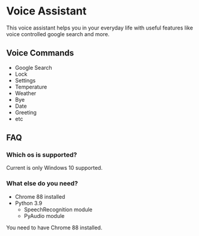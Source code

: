 # Voice Assistant

This voice assistant helps you in your everyday life with useful features like voice controlled google search and more.

## Voice Commands
- Google Search
- Lock
- Settings
- Temperature
- Weather
- Bye
- Date
- Greeting
- etc

## FAQ
### Which os is supported?
Current is only Windows 10 supported.

### What else do you need?
- Chrome 88 installed
- Python 3.9
    + SpeechRecognition module
    + PyAudio module

You need to have Chrome 88 installed.
